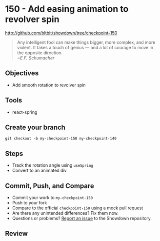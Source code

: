 # 150 - Add easing animation to revolver spin

http://github.com/bltbit/showdown/tree/checkpoint-150

> Any intelligent fool can make things bigger, more complex, and more violent. It takes a touch of genius — and a lot of courage to move in the opposite direction.  
> _~E.F. Schumacher_

## Objectives

- Add smooth rotation to revolver spin

## Tools

- react-spring

## Create your branch

```
git checkout -b my-checkpoint-150 my-checkpoint-140
```

## Steps

- Track the rotation angle using `useSpring`
- Convert to an animated div

## Commit, Push, and Compare

- Commit your work to `my-checkpoint-150`
- Push to your fork
- Compare to the official `checkpoint-150` using a mock pull request
- Are there any unintended differences? Fix them now.
- Questions or problems? [Report an issue](https://github.com/bltbit/showdown/issues) to the Showdown repository.

## Review

